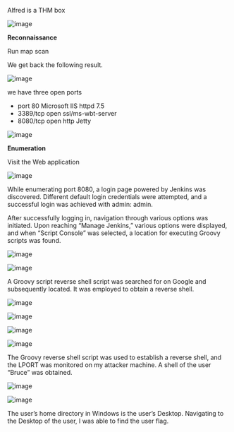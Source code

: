 Alfred is a THM box 

![image](https://github.com/user-attachments/assets/a13253ae-f2f2-4067-beab-119b4877f6a3)

**Reconnaissance**

Run map scan 

We get back the following result.

![image](https://github.com/user-attachments/assets/962f85c2-e284-4a72-a29c-8e9ab3bc8aea)


we have three open ports 

* port 80 Microsoft IIS httpd 7.5
* 3389/tcp open  ssl/ms-wbt-server
* 8080/tcp open  http Jetty  


![image](https://github.com/user-attachments/assets/f34d690d-d1b3-4409-a439-38055eb37d61)

**Enumeration**

Visit the Web application 

![image](https://github.com/user-attachments/assets/a3fa0f46-856d-4932-9cb3-045f0e76a5a0)

While enumerating port 8080, a login page powered by Jenkins was discovered. Different default login credentials were attempted, and a successful login was achieved with admin: admin.

After successfully logging in, navigation through various options was initiated. Upon reaching “Manage Jenkins,” various options were displayed, and when “Script Console” was selected, a location for executing Groovy scripts was found.

![image](https://github.com/user-attachments/assets/8ba03aae-04e1-4b29-9954-2d4e275d1ddb)

![image](https://github.com/user-attachments/assets/809f477d-1b64-437a-958d-73b1f98c6c08)

A Groovy script reverse shell script was searched for on Google and subsequently located. It was employed to obtain a reverse shell.

![image](https://github.com/user-attachments/assets/8f5f713e-5875-4e1c-bcad-413c050d6a08)

![image](https://github.com/user-attachments/assets/da967f3d-e12b-4c2f-b249-7d615a5202e7)


![image](https://github.com/user-attachments/assets/41355bdf-3451-4df2-874c-4e512942d595)


![image](https://github.com/user-attachments/assets/90e237ef-9b31-4c8e-b253-8cd13c3a7a60)

The Groovy reverse shell script was used to establish a reverse shell, and the LPORT was monitored on my attacker machine. A shell of the user “Bruce” was obtained.

![image](https://github.com/user-attachments/assets/c1b7c5c0-f552-4add-986d-617019f7fd9c)

![image](https://github.com/user-attachments/assets/ab06e2f7-39c9-45d9-b937-dba5fb412f12)

The user’s home directory in Windows is the user’s Desktop. Navigating to the Desktop of the user, I was able to find the user flag.


